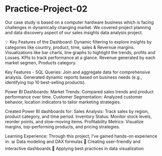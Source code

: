 # Practice-Project-02
Our case study is based on a computer hardware business which is facing challenges in dynamically changing market. 
We covered project planning and data discovery aspect of our sales insights data analysis project. 


✨ Key Features of the Dashboard: 
Dynamic filtering to explore insights by categories like country, product, time, sales & Revernue margins. Visualizations like bar charts, line graphs to highlight the trends, profits and Losses. KPIs to track performance at a glance. Revenue generated by each market segmen, Products category.

Key Features - 
SQL Queries:
Join and aggregate data for comprehensive analysis.
Generated dynamic reports based on business needs (e.g., identifying top 10 best-selling products).

Power BI Dashboards:
Market Trends: Compared sales trends and product performance over time.
Customer Segmentation: Analyzed customer behavior, location indicators to tailor marketing strategies.

Created Power BI dashboards for:
Sales Analysis: Track sales by region, product category, and time period.
Inventory Status: Monitor stock levels, reorder points, and slow-moving items.
Profitability Metrics: Visualize margins, top-performing products, and pricing strategies.

 Learning Experience: Through this project, I’ve gained hands-on experience in: 
📊 Data modeling and DAX formulas 
📌 Creating user-friendly and interactive dashboards 
🎨 Applying best practices in data visualization
